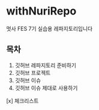 # withNuriRepo
멋사 FES 7기 실습용 레파지토리입니다

## 목차
1. 깃허브 레파지토리 준비하기
2. 깃허브 프로젝트
3. 깃허브 이슈
4. 깃허브 이슈 제대로 사용하기

[x] 체크리스트
